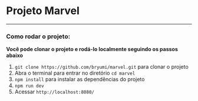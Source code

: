 # Projeto Marvel 
<hr>

### Como rodar o projeto:

**Você pode clonar o projeto e rodá-lo localmente seguindo os passos abaixo**

1. `git clone https://github.com/bryumi/marvel.git` para clonar o projeto
2. Abra o terminal para entrar no diretório `cd marvel`
3. `npm install` para instalar as dependências do projeto
4. `npm run dev`
5. Acessar `http://localhost:8080/`